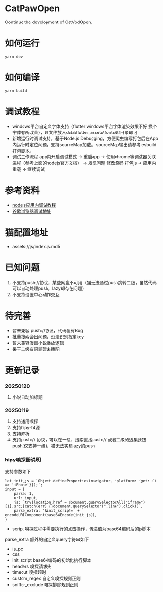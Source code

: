 # CatPawOpen

Continue the development of CatVodOpen.

# 如何运行

```shell
yarn dev
```

# 如何编译

```shell
yarn build
```

# 调试教程

* windows平台自定义字体支持（flutter windows平台字体渲染效果不好 换个字体有所改善），ttf文件放入data\flutter_assets\fonts\ttf目录即可
* 新增运行时调试支持，基于Node.js Debugging，方便爬虫编写打包后在App内运行时定位问题，支持sourceMap加载。 sourceMap输出请参考 esbuild 打包脚本。
* 调试工作流程 app内开启调试模式 -> 重启app -> 使用chrome等调试器关联进程（参考上面的nodejs官方文档） -> 发现问题 修改源码 打包js -> 应用内重载 -> 继续调试

# 参考资料

* [nodejs应用内调试教程](https://nodejs.org/en/learn/getting-started/debugging)
* [谷歌浏览器调试地址](chrome://inspect)

# 猫配置地址

- assets://js/index.js.md5

# 已知问题

1. 不支持push://协议，某些网盘不可用（猫无法通过push跳转二级，虽然代码可以自动处理push，lazy却存在问题）
2. 不支持设置中心动作交互

# 待完善

* 暂未兼容 push://协议，代码里有Bug
* 批量搜索会出问题，没法识别指定key
* 暂未兼容漫画小说播放逻辑
* 采王二级有问题暂未适配

# 更新记录

### 20250120

1. 小说自动加标题

### 20250119

1. 支持通用嗅探
2. 支持hipy-t4源
3. 支持解析
4. 支持push:// 协议，可以在一级、搜索直接push:// 或者二级的选集按钮push(仅支持一级)、猫无法实现lazy的push

### hipy嗅探器说明

支持参数如下

```text
let init_js = `Object.defineProperties(navigator, {platform: {get: () => 'iPhone'}});`;
input = {
    parse: 1,
    url: input,
    js: `try{location.href = document.querySelectorAll("iframe")[1].src;}catch(err) {}document.querySelector(".line").click()`,
    parse_extra: '&init_script=' + encodeURIComponent(base64Encode(init_js)),
}
```

* script 嗅探过程中需要执行的点击操作，传递值为base64编码后的js脚本

parse_extra 额外的自定义query字符串如下

* is_pc
* css
* init_script base64编码的初始化执行脚本
* headers 嗅探请求头
* timeout 嗅探超时
* custom_regex 自定义嗅探规则正则
* sniffer_exclude 嗅探排除规则正则
